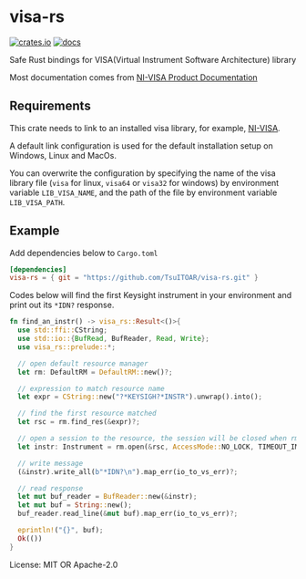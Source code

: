 ﻿# visa-rs

[![crates.io](https://img.shields.io/crates/v/visa-rs.svg)](https://crates.io/crates/visa-rs)
[![docs](https://docs.rs/visa-rs/badge.svg)](https://docs.rs/visa-rs)

Safe Rust bindings for VISA(Virtual Instrument Software Architecture) library

Most documentation comes from [NI-VISA Product Documentation](https://www.ni.com/docs/en-US/bundle/ni-visa-20.0/page/ni-visa/help_file_title.html)

## Requirements

This crate needs to link to an installed visa library, for example, [NI-VISA](https://www.ni.com/en-us/support/downloads/drivers/download.ni-visa.html).

A default link configuration is used for the default installation setup on Windows, Linux and MacOs.  

You can overwrite the configuration by specifying the name of the visa library file (`visa` for linux, `visa64` or `visa32` for windows) by environment variable `LIB_VISA_NAME`, and the path of the file by environment variable `LIB_VISA_PATH`.

## Example

Add dependencies below to `Cargo.toml`

```toml
[dependencies]
visa-rs = { git = "https://github.com/TsuITOAR/visa-rs.git" }
```

Codes below will find the first Keysight instrument in your environment and print out its `*IDN?` response.

```rust
fn find_an_instr() -> visa_rs::Result<()>{
  use std::ffi::CString;
  use std::io::{BufRead, BufReader, Read, Write};
  use visa_rs::prelude::*;

  // open default resource manager
  let rm: DefaultRM = DefaultRM::new()?;

  // expression to match resource name
  let expr = CString::new("?*KEYSIGH?*INSTR").unwrap().into();

  // find the first resource matched
  let rsc = rm.find_res(&expr)?;

  // open a session to the resource, the session will be closed when rm is dropped
  let instr: Instrument = rm.open(&rsc, AccessMode::NO_LOCK, TIMEOUT_IMMEDIATE)?;

  // write message
  (&instr).write_all(b"*IDN?\n").map_err(io_to_vs_err)?;

  // read response
  let mut buf_reader = BufReader::new(&instr);
  let mut buf = String::new();
  buf_reader.read_line(&mut buf).map_err(io_to_vs_err)?;

  eprintln!("{}", buf);
  Ok(())
}
```

License: MIT OR Apache-2.0
